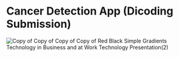 # Cancer Detection App (Dicoding Submission)
![Copy of Copy of Copy of Copy of Red Black Simple Gradients Technology in Business and at Work Technology Presentation(2)](https://github.com/malivee/CancerDetectionApp/assets/100111548/9209d538-fe02-45e8-abca-dc53abcfce5c)
